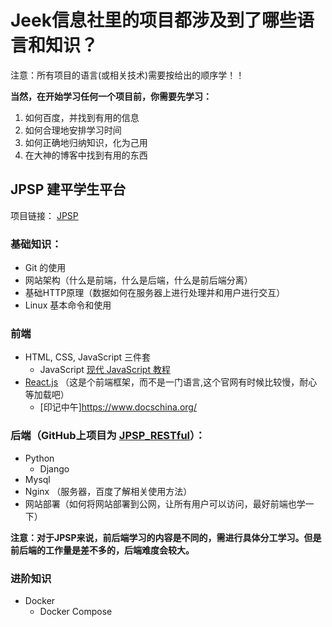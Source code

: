 # Jeek信息社里的项目都涉及到了哪些语言和知识？
注意：所有项目的语言(或相关技术)需要按给出的顺序学！！

**当然，在开始学习任何一个项目前，你需要先学习：**
1. 如何百度，并找到有用的信息
2. 如何合理地安排学习时间
3. 如何正确地归纳知识，化为己用
4. 在大神的博客中找到有用的东西

## JPSP 建平学生平台
项目链接： [JPSP](https://github.com/JeekStudio/StudentPlatform)

### 基础知识：
- Git 的使用
- 网站架构（什么是前端，什么是后端，什么是前后端分离）
- 基础HTTP原理（数据如何在服务器上进行处理并和用户进行交互）
- Linux 基本命令和使用

### 前端
- HTML, CSS, JavaScript 三件套
    - JavaScript [现代 JavaScript 教程](https://zh.javascript.info/) 
- [React.js](https://reactjs.org/) （这是个前端框架，而不是一门语言,这个官网有时候比较慢，耐心等加载吧）
    - [印记中午]https://www.docschina.org/

### 后端（GitHub上项目为 [JPSP_RESTful](https://github.com/AlienStudio)）：
- Python
    - Django
- Mysql
- Nginx （服务器，百度了解相关使用方法）
- 网站部署（如何将网站部署到公网，让所有用户可以访问，最好前端也学一下）

**注意：对于JPSP来说，前后端学习的内容是不同的，需进行具体分工学习。但是前后端的工作量是差不多的，后端难度会较大。**

### 进阶知识
- Docker
    - Docker Compose  
